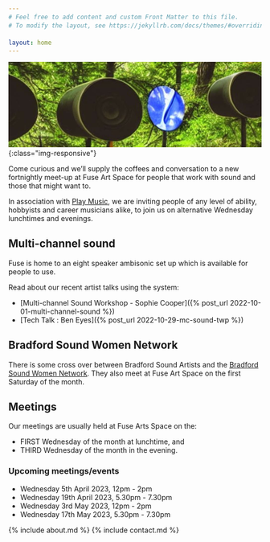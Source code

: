 ```yaml
---
# Feel free to add content and custom Front Matter to this file.
# To modify the layout, see https://jekyllrb.com/docs/themes/#overriding-theme-defaults

layout: home
---
```

![Bradford Sound Artists](assets/images/BradfordSoundArtists_banner.jpg){:class="img-responsive"}

Come curious and we’ll supply the coffees and conversation to a new fortnightly meet-up at Fuse Art Space for people that work with sound and those that might want to.

In association with [Play Music](https://playmusicproject.org.uk/), we are inviting people of any level of ability, hobbyists and career musicians alike, to join us on alternative Wednesday lunchtimes and evenings. 

## Multi-channel sound

Fuse is home to an eight speaker ambisonic set up which is available for people to use.

Read about our recent artist talks using the system:

* [Multi-channel Sound Workshop - Sophie Cooper]({% post_url 2022-10-01-multi-channel-sound %})
* [Tech Talk : Ben Eyes]({% post_url 2022-10-29-mc-sound-twp %})

## Bradford Sound Women Network

There is some cross over between Bradford Sound Artists and the [Bradford Sound Women Network](https://www.facebook.com/profile.php?id=100086324751416). They also meet at Fuse Art Space on the first Saturday of the month.

## Meetings

Our meetings are usually held at Fuse Arts Space on the:

* FIRST Wednesday of the month at lunchtime, and
* THIRD Wednesday of the month in the evening.

### Upcoming meetings/events

<!--* [Bradford Stitch & Glitch - Mixing & Editing](https://www.facebook.com/events/655227616134518/) <br/>[(Bradford Sound Women Network)](https://www.facebook.com/profile.php?id=100086324751416)<br/>Saturday 3rd December 2022, 11am - 2pm -->

* Wednesday 5th April 2023, 12pm - 2pm
* Wednesday 19th April 2023, 5.30pm - 7.30pm
* Wednesday 3rd May 2023, 12pm - 2pm
* Wednesday 17th May 2023, 5.30pm - 7.30pm

{% include about.md %}
{% include contact.md %}
